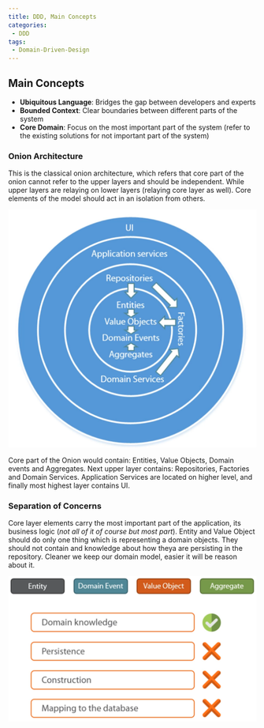 ```yaml
---
title: DDD, Main Concepts
categories:
 - DDD
tags:
 - Domain-Driven-Design
---
```



## Main Concepts

- **Ubiquitous Language**: Bridges the gap between developers and experts
- **Bounded Context**: Clear boundaries between different parts of the system
- **Core Domain**: Focus on the most important part of the system (refer to the existing solutions for not important part of the system)


### Onion Architecture
This is the classical onion architecture, which refers that core part of the onion cannot refer to the upper layers and should be independent. While upper layers are relaying on lower layers (relaying core layer as well). Core elements of the model should act in an isolation from others. 

![No Image](/assets/2018-05-20-ddd-main/onionModel.png)

Core part of the Onion would contain: Entities, Value Objects, Domain events and Aggregates. Next upper layer contains: Repositories, Factories and Domain Services. Application Services are located on higher level, and finally most highest layer contains UI.

### Separation of Concerns
Core layer elements carry the most important part of the application, its business logic (*not all of it of course but most part*). Entity and Value Object should do only one thing which is representing a domain objects. They should not contain and knowledge about how theya are persisting in the repository. Cleaner we keep our domain model, easier it will be reason about it. 

![No Image](/assets/2018-05-20-ddd-main/isolation.png)




